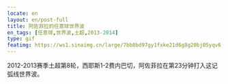 ```yaml
---
locate: en
layout: en/post-full
title: 阿佐菲拉的任意球世界波
en_tags: [任意球,世界波,土超,2013-2014]
type: gif
featimg: https://ws1.sinaimg.cn/large/7bb8bd97gy1fxke21d6g8g20bj05yqv6.gif
---
```


2012-2013赛季土超第8轮，西耶斯1-2费内巴切，阿佐菲拉在第23分钟打入这记弧线世界波。